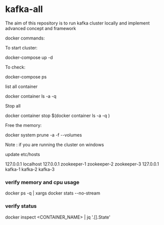 # kafka-all
The aim of this repository is to run kafka cluster locally and implement advanced concept and framework


docker commands:

To start cluster:

docker-compose up -d

To check:

docker-compose ps


list all container

docker container ls -a -q

Stop all

docker container stop $(docker container ls -a -q )

Free the memory:

docker system prune -a -f --volumes

Note : if you are running the cluster on windows

update etc/hosts

127.0.0.1	localhost
127.0.0.1 zookeeper-1 zookeeper-2 zookeeper-3
127.0.0.1 kafka-1 kafka-2 kafka-3



### verify memory and cpu usage
docker ps -q | xargs docker stats --no-stream

### verify status

docker inspect <CONTAINER_NAME> | jq '.[].State'

